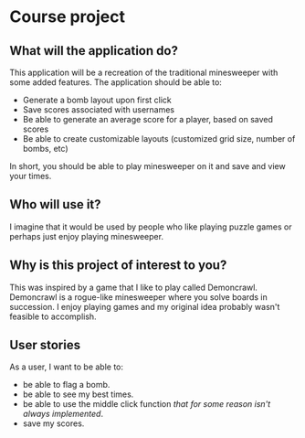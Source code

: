 # Course project

## What will the application do?
This application will be a recreation of the traditional minesweeper with some added features. 
The application should be able to:
- Generate a bomb layout upon first click
- Save scores associated with usernames
- Be able to generate an average score for a player, based on saved scores
- Be able to create customizable layouts (customized grid size, number of bombs, etc)


In short, you should be able to play minesweeper on it and 
save and view your times.

## Who will use it?
I imagine that it would be used by people who like playing puzzle games or perhaps just enjoy playing minesweeper. 

## Why is this project of interest to you?
This was inspired by a game that I like to play called Demoncrawl.
Demoncrawl is a rogue-like minesweeper where you solve boards in succession. 
I enjoy playing games and my original idea probably wasn't feasible to accomplish. 

## User stories
As a user, I want to be able to:
- be able to flag a bomb.
- be able to see my best times.
- be able to use the middle click function *that for some reason isn't always implemented*.
- save my scores.

